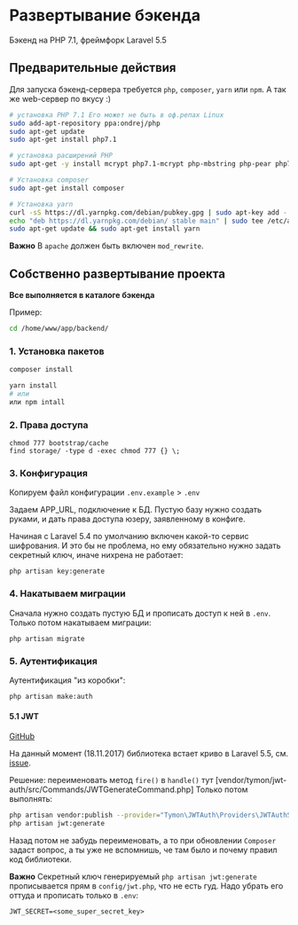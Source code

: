 # Развертывание бэкенда

Бэкенд на PHP 7.1, фреймфорк Laravel 5.5

## Предварительные действия

Для запуска бэкенд-сервера требуется `php`, `composer`, `yarn` или `npm`. А так же web-сервер по вкусу :)

```sh
# установка PHP 7.1 Его может не быть в оф.репах Linux
sudo add-apt-repository ppa:ondrej/php
sudo apt-get update
sudo apt-get install php7.1

# установка расширений PHP
sudo apt-get -y install mcrypt php7.1-mcrypt php-mbstring php-pear php7.1-dev php7.1-curl php7.1-gd php7.1-mysql php7.1-sqlite3 php7.1-pgsql php7.1-zip php-xdebug php7.1-xml

# Установка composer
sudo apt-get install composer

# Установка yarn
curl -sS https://dl.yarnpkg.com/debian/pubkey.gpg | sudo apt-key add -
echo "deb https://dl.yarnpkg.com/debian/ stable main" | sudo tee /etc/apt/sources.list.d/yarn.list
sudo apt-get update && sudo apt-get install yarn
```

**Важно** В `apache` должен быть включен `mod_rewrite`.

## Собственно развертывание проекта

**Все выполняется в каталоге бэкенда**

Пример:

```sh
cd /home/www/app/backend/
```

### 1. Установка пакетов

```sh
composer install

yarn install
# или
или npm intall
```

### 2. Права доступа

```
chmod 777 bootstrap/cache
find storage/ -type d -exec chmod 777 {} \;
```

### 3. Конфигурация

Копируем файл конфигурации `.env.example` > `.env`

Задаем APP_URL, подключение к БД. Пустую базу нужно создать руками, и дать права доступа юзеру, заявленному в конфиге.

Начиная с Laravel 5.4 по умолчанию включен какой-то сервис шифрования. И это бы не проблема, но ему обязательно нужно задать секретный ключ, иначе нихрена не работает:

```
php artisan key:generate
```

### 4. Накатываем миграции

Сначала нужно создать пустую БД и прописать доступ к ней в `.env`. Только потом накатываем миграции:

```
php artisan migrate
```

### 5. Аутентификация

Аутентификация "из коробки":

```sh
php artisan make:auth
```

#### 5.1 JWT

[GitHub](https://github.com/tymondesigns/jwt-auth)

На данный момент (18.11.2017) библиотека встает криво в Laravel 5.5, см. [issue](https://github.com/tymondesigns/jwt-auth/issues/1298).

Решение: переименовать метод `fire()` в `handle()` тут [vendor/tymon/jwt-auth/src/Commands/JWTGenerateCommand.php] Только потом выполнять:

```sh
php artisan vendor:publish --provider="Tymon\JWTAuth\Providers\JWTAuthServiceProvider"
php artisan jwt:generate
```

Назад потом не забудь переименовать, а то при обновлении `Composer` задаст вопрос, а ты уже не вспомнишь, че там было и почему правил код библиотеки.

**Важно** Секретный ключ генерируемый `php artisan jwt:generate` прописывается прям в `config/jwt.php`, что не есть гуд. Надо убрать его оттуда и прописать только в `.env`:

```
JWT_SECRET=<some_super_secret_key>
```
